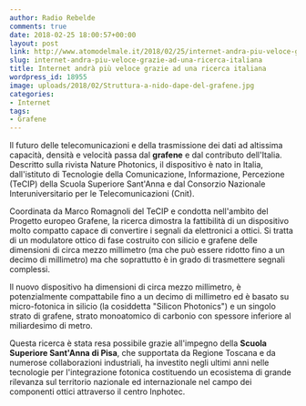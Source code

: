```yaml
---
author: Radio Rebelde
comments: true
date: 2018-02-25 18:00:57+00:00
layout: post
link: http://www.atomodelmale.it/2018/02/25/internet-andra-piu-veloce-grazie-ad-una-ricerca-italiana/
slug: internet-andra-piu-veloce-grazie-ad-una-ricerca-italiana
title: Internet andrà più veloce grazie ad una ricerca italiana
wordpress_id: 18955
image: uploads/2018/02/Struttura-a-nido-dape-del-grafene.jpg
categories:
- Internet
tags:
- Grafene
---
```


Il futuro delle telecomunicazioni e della trasmissione dei dati ad altissima capacità, densità e velocità passa dal **grafene** e dal contributo dell'Italia.
Descritto sulla rivista Nature Photonics, il dispositivo è nato in Italia, dall'istituto di Tecnologie della Comunicazione, Informazione, Percezione (TeCIP) della Scuola Superiore Sant'Anna e dal Consorzio Nazionale Interuniversitario per le Telecomunicazioni (Cnit).

Coordinata da Marco Romagnoli del TeCIP e condotta nell'ambito del Progetto europeo Grafene, la ricerca dimostra la fattibilità di un dispositivo molto compatto capace di convertire i segnali da elettronici a ottici. Si tratta di un modulatore ottico di fase costruito con silicio e grafene delle dimensioni di circa mezzo millimetro (ma che può essere ridotto fino a un decimo di millimetro) ma che soprattutto è in grado di trasmettere segnali complessi.

Il nuovo dispositivo ha dimensioni di circa mezzo millimetro, è potenzialmente compattabile fino a un decimo di millimetro ed è basato su micro-fotonica in silicio (la cosiddetta "Silicon Photonics") e un singolo strato di grafene, strato monoatomico di carbonio con spessore inferiore al miliardesimo di metro.

Questa ricerca è stata resa possibile grazie all'impegno della **Scuola Superiore Sant'Anna di Pisa**, che supportata da Regione Toscana e da numerose collaborazioni industriali, ha investito negli ultimi anni nelle tecnologie per l'integrazione fotonica costituendo un ecosistema di grande rilevanza sul territorio nazionale ed internazionale nel campo dei componenti ottici attraverso il centro Inphotec.
